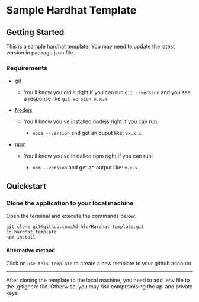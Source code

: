 # Sample Hardhat Template

## Getting Started

This is a sample hardhat template. You may need to update the latest version in package.json file.

### Requirements

- [git](https://git-scm.com/book/en/v2/Getting-Started-Installing-Git)

  - You'll know you did it right if you can run `git --version` and you see a response like `git version x.x.x`

- [Nodejs](https://nodejs.org/en/)

  - You'll know you've installed nodejs right if you can run:

    - `node --version` and get an ouput like: `vx.x.x`

- [npm](https://docs.npmjs.com/downloading-and-installing-node-js-and-npm)

  - You'll know you've installed npm right if you can run:

    - `npm --version` and get an output like: `x.x.x`

## Quickstart

### Clone the application to your local machine

Open the terminal and execute the commands below.

```shell
git clone git@github.com:Ad-h0c/Hardhat-template.git
cd hardhat-template
npm install
```

#### Alternative method

Click on `use this template` to create a new template to your github accoubt.

<hr>

After cloning the template to the local machine, you need to add .env file to the .gitignore file. Otherwise, you may risk compromising the api and private keys.
